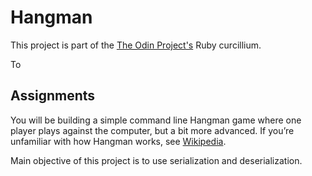 # Hangman

This project is part of the [The Odin Project's](https://www.theodinproject.com/paths/full-stack-ruby-on-rails/courses/ruby-programming/lessons/hangman) Ruby curcillium.

To

## Assignments

You will be building a simple command line Hangman game where one player plays against the computer, but a bit more advanced. If you’re unfamiliar with how Hangman works, see [Wikipedia](<https://en.wikipedia.org/wiki/Hangman_(game)>).

Main objective of this project is to use serialization and deserialization.
